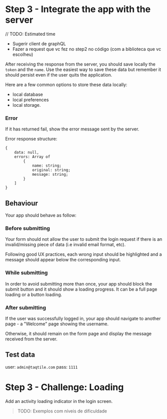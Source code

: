 # Step 3 - Integrate the app with the server
// TODO: Estimated time



- Sugerir client de graphQL
- Fazer a request que vc fez no step2 no código (com a biblioteca que vc escolheu)

After receiving the response from the server, you should save locally the `token` and the `name`. Use the easiest way to save these data but remember it should persist even if the user quits the application.

Here are a few common options to store these data locally: 
- local database
- local preferences
- local storage.

### Error

If it has returned fail, show the error message sent by the server.

Error response structure:

```
{
    data: null,
    errors: Array of
        {
            name: string;
            original: string;
            message: string;
        }
    ]
}
```

## Behaviour

Your app should behave as follow:

### Before submitting

Your form should not allow the user to submit the login request if there is an invalid/missing piece of data (i.e invalid email format, etc).

Following good UX practices, each wrong input should be highlighted and a message should appear below the corresponding input.

### While submitting

In order to avoid submitting more than once, your app should block the submit button and it should show a loading progress. It can be a full page loading or a button loading.

### After submitting

If the user was successfully logged in, your app should navigate to another page - a "Welcome" page showing the username.

Otherwise, it should remain on the form page and display the message received from the server.


## Test data

user: `admin@taqtile.com`
pass: `1111`



# Step 3 - Challenge: Loading

Add an activity loading indicator in the login screen. 
> TODO: Exemplos com níveis de dificuldade
